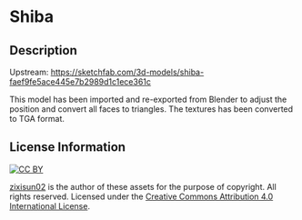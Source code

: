 # Shiba

## Description

Upstream: https://sketchfab.com/3d-models/shiba-faef9fe5ace445e7b2989d1c1ece361c

This model has been imported and re-exported from Blender to adjust the position
and convert all faces to triangles. The textures has been converted to TGA
format.

## License Information

[![CC BY](https://i.creativecommons.org/l/by/4.0/88x31.png)](https://creativecommons.org/licenses/by/4.0/)

[zixisun02](https://sketchfab.com/zixisun51) is the author of these assets for
the purpose of copyright. All rights reserved. Licensed under the
[Creative Commons Attribution 4.0 International License](https://creativecommons.org/licenses/by/4.0/).
